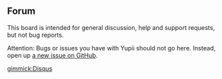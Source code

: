 ## Forum

This board is intended for general discussion, help and support requests, but not bug reports.

Attention: Bugs or issues you have with Yupii should not go here. Instead, open up [a new issue on GitHub](https://github.com/cgarciagl/Yupii/issues).

[gimmick:Disqus](yupii)

